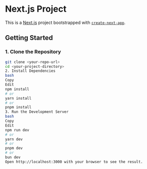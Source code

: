 # Next.js Project

This is a [Next.js](https://nextjs.org) project bootstrapped with [`create-next-app`](https://nextjs.org/docs/app/api-reference/cli/create-next-app).

## Getting Started

### **1. Clone the Repository**
```bash
git clone <your-repo-url>
cd <your-project-directory>
2. Install Dependencies
bash
Copy
Edit
npm install
# or
yarn install
# or
pnpm install
3. Run the Development Server
bash
Copy
Edit
npm run dev
# or
yarn dev
# or
pnpm dev
# or
bun dev
Open http://localhost:3000 with your browser to see the result.